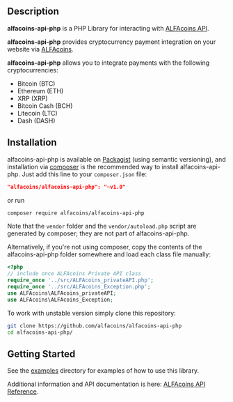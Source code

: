 ## Description

**alfacoins-api-php** is a PHP Library for interacting with [ALFAcoins API](https://www.alfacoins.com/developers).

**alfacoins-api-php** provides cryptocurrency payment integration on your website via [ALFAcoins](https://www.alfacoins.com).

**alfacoins-api-php** allows you to integrate payments with the following cryptocurrencies:
* Bitcoin (BTC)
* Ethereum (ETH)
* XRP (XRP)
* Bitcoin Cash (BCH)
* Litecoin (LTC)
* Dash (DASH)

## Installation

alfacoins-api-php is available on [Packagist](https://packagist.org/packages/alfacoins/alfacoins-api-php) (using semantic versioning), and installation via [composer](https://getcomposer.org) is the recommended way to install alfacoins-api-php. Just add this line to your `composer.json` file:

```json
"alfacoins/alfacoins-api-php": "~v1.0"
```

or run

```sh
composer require alfacoins/alfacoins-api-php
```

Note that the `vendor` folder and the `vendor/autoload.php` script are generated by composer; they are not part of alfacoins-api-php.

Alternatively, if you're not using composer, copy the contents of the alfacoins-api-php folder somewhere and load each class file manually:

```php
<?php
// include once ALFAcoins Private API class
require_once '../src/ALFAcoins_privateAPI.php';
require_once '../src/ALFAcoins_Exception.php';
use ALFAcoins\ALFAcoins_privateAPI;
use ALFAcoins\ALFAcoins_Exception;
```

To work with unstable version simply clone this repository:

```sh
git clone https://github.com/alfacoins/alfacoins-api-php
cd alfacoins-api-php/
```

## Getting Started

See the [examples](examples/) directory for examples of how to use this library.

Additional information and API documentation is here: [ALFAcoins API Reference](https://www.alfacoins.com/developers).
